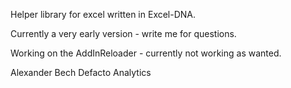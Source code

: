 Helper library for excel written in Excel-DNA.

Currently a very early version - write me for questions.

Working on the AddInReloader - currently not working as wanted.

Alexander Bech
Defacto Analytics